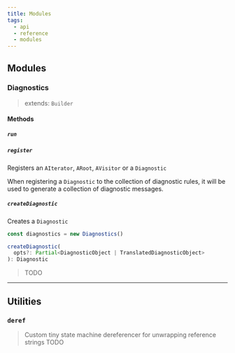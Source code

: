 ```yaml
---
title: Modules
tags:
  - api
  - reference
  - modules
---
```


## Modules

### Diagnostics

> extends: `Builder`

#### Methods

##### `run`

##### `register`

Registers an `AIterator`, `ARoot`, `AVisitor` or a `Diagnostic`

When registering a `Diagnostic` to the collection of diagnostic rules, it will be used to generate a collection of diagnostic messages.

##### `createDiagnostic`

Creates a `Diagnostic`

```ts
const diagnostics = new Diagnostics()

createDiagnostic(
  opts?: Partial<DiagnosticObject | TranslatedDiagnosticObject>
): Diagnostic
```

> TODO

---

## Utilities

### `deref`

> Custom tiny state machine dereferencer for unwrapping reference strings
> TODO
